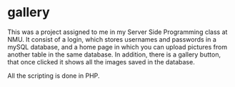 # gallery

This was a project assigned to me in my Server Side Programming class at NMU. It consist of a login, which stores usernames and passwords in a mySQL database, and a home page in which you can upload pictures from another table in the same database. In addition, there is a gallery button, that once clicked it shows all the images saved in the database.

All the scripting is done in PHP.
